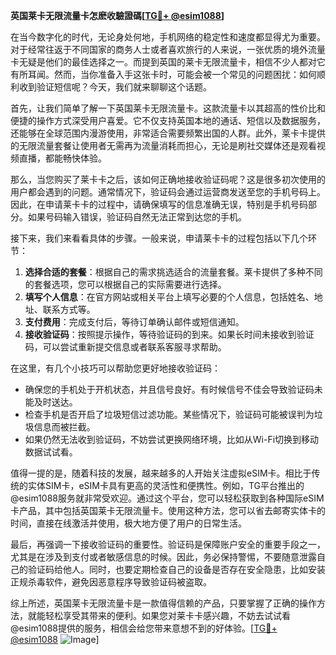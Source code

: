 **英国莱卡无限流量卡怎麽收驗證碼[[TG💪+ @esim1088](https://t.me/s/esim1088)]**

在当今数字化的时代，无论身处何地，手机网络的稳定性和速度都显得尤为重要。对于经常往返于不同国家的商务人士或者喜欢旅行的人来说，一张优质的境外流量卡无疑是他们的最佳选择之一。而提到英国的莱卡无限流量卡，相信不少人都对它有所耳闻。然而，当你准备入手这张卡时，可能会被一个常见的问题困扰：如何顺利收到验证短信呢？今天，我们就来聊聊这个话题。

首先，让我们简单了解一下英国莱卡无限流量卡。这款流量卡以其超高的性价比和便捷的操作方式深受用户喜爱。它不仅支持英国本地的通话、短信以及数据服务，还能够在全球范围内漫游使用，非常适合需要频繁出国的人群。此外，莱卡卡提供的无限流量套餐让使用者无需再为流量消耗而担心，无论是刷社交媒体还是观看视频直播，都能畅快体验。

那么，当您购买了莱卡卡之后，该如何正确地接收验证码呢？这是很多初次使用的用户都会遇到的问题。通常情况下，验证码会通过运营商发送至您的手机号码上。因此，在申请莱卡卡的过程中，请确保填写的信息准确无误，特别是手机号码部分。如果号码输入错误，验证码自然无法正常到达您的手机。

接下来，我们来看看具体的步骤。一般来说，申请莱卡卡的过程包括以下几个环节：

1. **选择合适的套餐**：根据自己的需求挑选适合的流量套餐。莱卡提供了多种不同的套餐选项，您可以根据自己的实际需要进行选择。
2. **填写个人信息**：在官方网站或相关平台上填写必要的个人信息，包括姓名、地址、联系方式等。
3. **支付费用**：完成支付后，等待订单确认邮件或短信通知。
4. **接收验证码**：按照提示操作，等待验证码的到来。如果长时间未接收到验证码，可以尝试重新提交信息或者联系客服寻求帮助。

在这里，有几个小技巧可以帮助您更好地接收验证码：

- 确保您的手机处于开机状态，并且信号良好。有时候信号不佳会导致验证码未能及时送达。
- 检查手机是否开启了垃圾短信过滤功能。某些情况下，验证码可能被误判为垃圾信息而被拦截。
- 如果仍然无法收到验证码，不妨尝试更换网络环境，比如从Wi-Fi切换到移动数据试试看。

值得一提的是，随着科技的发展，越来越多的人开始关注虚拟eSIM卡。相比于传统的实体SIM卡，eSIM卡具有更高的灵活性和便携性。例如，TG平台推出的@esim1088服务就非常受欢迎。通过这个平台，您可以轻松获取到各种国际eSIM卡产品，其中包括英国莱卡无限流量卡。使用这种方法，您可以省去邮寄实体卡的时间，直接在线激活并使用，极大地方便了用户的日常生活。

最后，再强调一下接收验证码的重要性。验证码是保障账户安全的重要手段之一，尤其是在涉及到支付或者敏感信息的时候。因此，务必保持警惕，不要随意泄露自己的验证码给他人。同时，也要定期检查自己的设备是否存在安全隐患，比如安装正规杀毒软件，避免因恶意程序导致验证码被盗取。

综上所述，英国莱卡无限流量卡是一款值得信赖的产品，只要掌握了正确的操作方法，就能轻松享受其带来的便利。如果您对莱卡卡感兴趣，不妨去试试看@esim1088提供的服务，相信会给您带来意想不到的好体验。[[TG💪+ @esim1088](https://t.me/s/esim1088) ![Image](https://i.postimg.cc/4NQfJmqS/Snipaste-2025-05-13-00-14-12.png)]